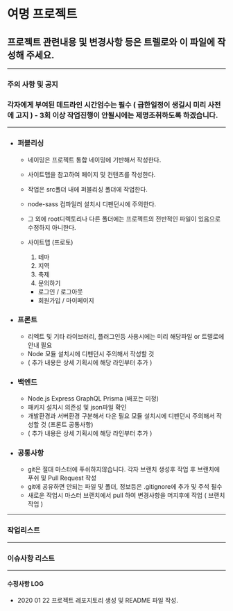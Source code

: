 # 여명 프로젝트

## 프로젝트 관련내용 및 변경사항 등은 트렐로와 이 파일에 작성해 주세요.

---

### 주의 사항 및 공지

### 각자에게 부여된 데드라인 시간엄수는 필수 ( 급한일정이 생길시 미리 사전에 고지 ) - 3회 이상 작업진행이 안될시에는 제명조취하도록 하겠습니다.

---

- ### 퍼블리싱

  - 네이밍은 프로젝트 통합 네이밍에 기반해서 작성한다.
  - 사이트맵을 참고하여 페이지 및 컨텐츠를 작성한다.
  - 작업은 src폴더 내에 퍼블리싱 폴더에 작업한다.
  - node-sass 컴파일러 설치시 디펜던시에 주의한다.
  - 그 외에 root디렉토리나 다른 폴더에는 프로젝트의 전반적인 파일이 있음으로 수정하지 아니한다.
  - 사이트맵 (프로토)

    1. 테마
    2. 지역
    3. 축제
    4. 문의하기

    - 로그인 / 로그아웃
    - 회원가입 / 마이페이지

- ### 프론트
  - 리엑트 및 기타 라이브러리, 플러그인등 사용시에는 미리 해당파일 or 트렐로에 안내 필요
  - Node 모듈 설치시에 디펜던시 주의해서 작성할 것
  - ( 추가 내용은 상세 기획시에 해당 라인부터 추가 )
- ### 백엔드
  - Node.js Express GraphQL Prisma (배포는 미정)
  - 패키지 설치시 의존성 및 json파일 확인
  - 개발환경과 서버환경 구분해서 다운 필요 모듈 설치시에 디펜던시 주의해서 작성할 것 (프론트 공통사항)
  - ( 추가 내용은 상세 기획시에 해당 라인부터 추가 )
- ### 공통사항
  - git은 절대 마스터에 푸쉬하지않습니다. 각자 브랜치 생성후 작업 후 브랜치에 푸쉬 및 Pull Request 작성
  - git에 공유하면 안되는 파일 및 폴더, 정보등은 .gitignore에 추가 및 주석 필수
  - 새로운 작업시 마스터 브랜치에서 pull 하여 변경사항을 머지후에 작업 ( 브랜치 작업 )

---

### 작업리스트

---

### 이슈사항 리스트

---

#### 수정사항 LOG

- 2020 01 22 프로젝트 레포지토리 생성 및 README 파일 작성.
